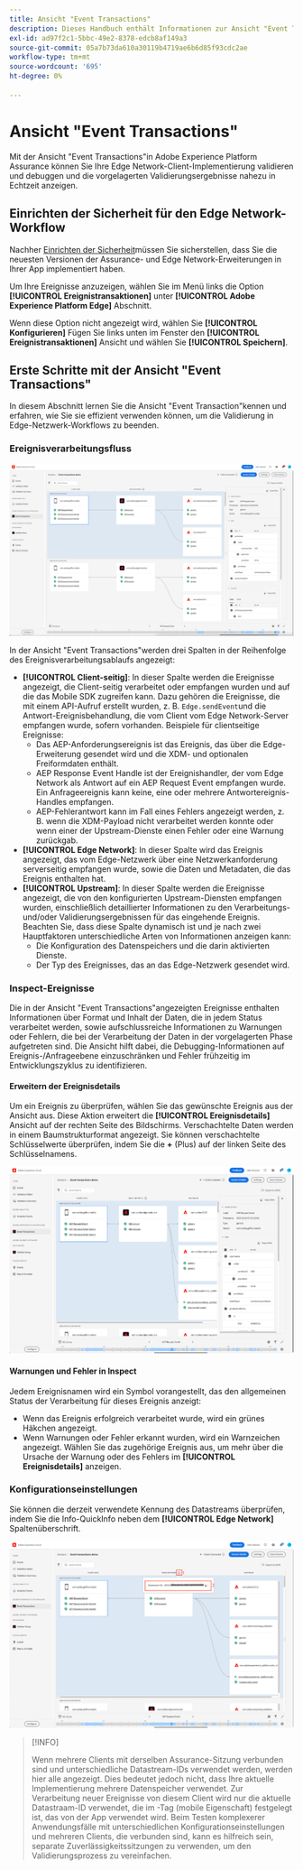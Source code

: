 ```yaml
---
title: Ansicht "Event Transactions"
description: Dieses Handbuch enthält Informationen zur Ansicht "Event Transactions"in Adobe Experience Platform Assurance.
exl-id: ad97f2c1-5bbc-49e2-8378-edcb8af149a3
source-git-commit: 05a7b73da610a30119b4719ae6b6d85f93cdc2ae
workflow-type: tm+mt
source-wordcount: '695'
ht-degree: 0%

---
```


# Ansicht &quot;Event Transactions&quot;

Mit der Ansicht &quot;Event Transactions&quot;in Adobe Experience Platform Assurance können Sie Ihre Edge Network-Client-Implementierung validieren und debuggen und die vorgelagerten Validierungsergebnisse nahezu in Echtzeit anzeigen.

## Einrichten der Sicherheit für den Edge Network-Workflow

Nachher [Einrichten der Sicherheit](../tutorials/implement-assurance.md)müssen Sie sicherstellen, dass Sie die neuesten Versionen der Assurance- und Edge Network-Erweiterungen in Ihrer App implementiert haben.

Um Ihre Ereignisse anzuzeigen, wählen Sie im Menü links die Option **[!UICONTROL Ereignistransaktionen]** unter **[!UICONTROL Adobe Experience Platform Edge]** Abschnitt.

Wenn diese Option nicht angezeigt wird, wählen Sie **[!UICONTROL Konfigurieren]** Fügen Sie links unten im Fenster den **[!UICONTROL Ereignistransaktionen]** Ansicht und wählen Sie **[!UICONTROL Speichern]**.

## Erste Schritte mit der Ansicht &quot;Event Transactions&quot;

In diesem Abschnitt lernen Sie die Ansicht &quot;Event Transaction&quot;kennen und erfahren, wie Sie sie effizient verwenden können, um die Validierung in Edge-Netzwerk-Workflows zu beenden.

### Ereignisverarbeitungsfluss

![Ansicht &quot;Ereignistransaktionen&quot;](./images/event-transactions/event-transactions-view.png)

In der Ansicht &quot;Event Transactions&quot;werden drei Spalten in der Reihenfolge des Ereignisverarbeitungsablaufs angezeigt:

- **[!UICONTROL Client-seitig]**: In dieser Spalte werden die Ereignisse angezeigt, die Client-seitig verarbeitet oder empfangen wurden und auf die das Mobile SDK zugreifen kann. Dazu gehören die Ereignisse, die mit einem API-Aufruf erstellt wurden, z. B. `Edge.sendEvent`und die Antwort-Ereignisbehandlung, die vom Client vom Edge Network-Server empfangen wurde, sofern vorhanden. Beispiele für clientseitige Ereignisse:
   - Das AEP-Anforderungsereignis ist das Ereignis, das über die Edge-Erweiterung gesendet wird und die XDM- und optionalen Freiformdaten enthält.
   - AEP Response Event Handle ist der Ereignishandler, der vom Edge Network als Antwort auf ein AEP Request Event empfangen wurde. Ein Anfrageereignis kann keine, eine oder mehrere Antwortereignis-Handles empfangen.
   - AEP-Fehlerantwort kann im Fall eines Fehlers angezeigt werden, z. B. wenn die XDM-Payload nicht verarbeitet werden konnte oder wenn einer der Upstream-Dienste einen Fehler oder eine Warnung zurückgab.
- **[!UICONTROL Edge Network]**: In dieser Spalte wird das Ereignis angezeigt, das vom Edge-Netzwerk über eine Netzwerkanforderung serverseitig empfangen wurde, sowie die Daten und Metadaten, die das Ereignis enthalten hat.
- **[!UICONTROL Upstream]**: In dieser Spalte werden die Ereignisse angezeigt, die von den konfigurierten Upstream-Diensten empfangen wurden, einschließlich detaillierter Informationen zu den Verarbeitungs- und/oder Validierungsergebnissen für das eingehende Ereignis.
Beachten Sie, dass diese Spalte dynamisch ist und je nach zwei Hauptfaktoren unterschiedliche Arten von Informationen anzeigen kann:
   - Die Konfiguration des Datenspeichers und die darin aktivierten Dienste.
   - Der Typ des Ereignisses, das an das Edge-Netzwerk gesendet wird.

### Inspect-Ereignisse

Die in der Ansicht &quot;Event Transactions&quot;angezeigten Ereignisse enthalten Informationen über Format und Inhalt der Daten, die in jedem Status verarbeitet werden, sowie aufschlussreiche Informationen zu Warnungen oder Fehlern, die bei der Verarbeitung der Daten in der vorgelagerten Phase aufgetreten sind. Die Ansicht hilft dabei, die Debugging-Informationen auf Ereignis-/Anfrageebene einzuschränken und Fehler frühzeitig im Entwicklungszyklus zu identifizieren.

#### Erweitern der Ereignisdetails

Um ein Ereignis zu überprüfen, wählen Sie das gewünschte Ereignis aus der Ansicht aus. Diese Aktion erweitert die **[!UICONTROL Ereignisdetails]** Ansicht auf der rechten Seite des Bildschirms.
Verschachtelte Daten werden in einem Baumstrukturformat angezeigt. Sie können verschachtelte Schlüsselwerte überprüfen, indem Sie die **+** (Plus) auf der linken Seite des Schlüsselnamens.

![Ereignisdetails](./images/event-transactions/event-details.png)

#### Warnungen und Fehler in Inspect

Jedem Ereignisnamen wird ein Symbol vorangestellt, das den allgemeinen Status der Verarbeitung für dieses Ereignis anzeigt:

- Wenn das Ereignis erfolgreich verarbeitet wurde, wird ein grünes Häkchen angezeigt.
- Wenn Warnungen oder Fehler erkannt wurden, wird ein Warnzeichen angezeigt. Wählen Sie das zugehörige Ereignis aus, um mehr über die Ursache der Warnung oder des Fehlers im **[!UICONTROL Ereignisdetails]** anzeigen.

### Konfigurationseinstellungen

Sie können die derzeit verwendete Kennung des Datastreams überprüfen, indem Sie die Info-QuickInfo neben dem **[!UICONTROL Edge Network]** Spaltenüberschrift.

![Anzeigen der Datensatz-ID](./images/event-transactions/show-datastream-id.png)

>[!INFO]
>
>Wenn mehrere Clients mit derselben Assurance-Sitzung verbunden sind und unterschiedliche Datastream-IDs verwendet werden, werden hier alle angezeigt. Dies bedeutet jedoch nicht, dass Ihre aktuelle Implementierung mehrere Datenspeicher verwendet. Zur Verarbeitung neuer Ereignisse von diesem Client wird nur die aktuelle Datastraam-ID verwendet, die im -Tag (mobile Eigenschaft) festgelegt ist, das von der App verwendet wird. Beim Testen komplexerer Anwendungsfälle mit unterschiedlichen Konfigurationseinstellungen und mehreren Clients, die verbunden sind, kann es hilfreich sein, separate Zuverlässigkeitssitzungen zu verwenden, um den Validierungsprozess zu vereinfachen.
